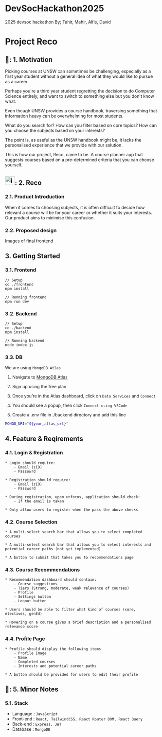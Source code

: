 # DevSocHackathon2025
2025 devsoc hackathon
By; Tahir, Mahir, Alfis, David
# Project Reco

## 🏹: 1. Motivation 

Picking courses at UNSW can sometimes be challenging, especially as a first year student without a general idea of what they would like to pursue as a career.

Perhaps you're a third year student regretting the decision to do Computer Science entirely, and want to switch to something else but you don't know what. 

Even though UNSW provides a course handbook, traversing something that information heavy can be overwhelming for most students.

What do you search for? How can you filter based on core topics? How can you choose the subjects based on your interests?

The point is, as useful as the UNSW handbook might be, it lacks the personalised experience that we provide with our solution.

This is how our project, Reco, came to be. A course planner app that suggests courses based on a pre-determined criteria that you can choose yourself.

## <img width="32" height="29" alt="image" src="https://github.com/user-attachments/assets/bd94fbce-fb24-46f2-a590-efea9bbff07c" />: 2. Reco 

### 2.1. Product Introduction 

When it comes to choosing subjects, it is often difficult to decide how relevant a course will be for your career or whether it suits your interests. Our product aims to minimise this confusion.

### 2.2. Proposed design

Images of final frontend

## 3. Getting Started

### 3.1. Frontend

```
// Setup
cd ./frontend
npm install

// Running frontend
npm run dev
```

### 3.2. Backend

```
// Setup
cd ./backend
npm install

// Running backend
node index.js
```

### 3.3. DB

We are using `MongoDB Atlas`

1. Navigate to [MongoDB Atlas](https://www.mongodb.com/atlas)
2. Sign up using the free plan
3. Once you're in the Atlas dashboard, click on `Data Services` and `Connect`
4. You should see a popup, then click `Connect using VSCode`

6. Create a .env file in ./backend directory and add this line

```bash
MONGO_URI="${your_atlas_url}"
```

## 4. Feature & Reqirements 

### 4.1. Login & Registration

    * Login should require:
        - Email (zID) 
        - Passowrd

    * Registration should require:
        - Email (zID)
        - Password

    * During registration, upon unfocus, application should check:
        - If the email is taken

    * Only allow users to register when the pass the above checks


### 4.2. Course Selection

    * A multi-select search bar that allows you to select completed courses
    
    * A multi-select search bar that allows you to select interests and potential career paths (not yet implemented)
    
    * A button to submit that takes you to recommendations page

### 4.3. Course Recommendations

    * Recommendation dashboard should contain:
        - Course suggestions
        - Tiers (Strong, moderate, weak relevance of courses)
        - Profile
        - Settings button
        - Logout button

    * Users should be able to filter what kind of courses (core, electives, genEd)

    * Hovering on a course gives a brief description and a personalised relevance score

### 4.4. Profile Page

    * Profile should display the following items
        - Profile Image
        - Name
        - Completed courses
        - Interests and potential career paths
    
    * A button should be provided for users to edit their profile
    
    
## 📝: 5. Minor Notes
### 5.1. Stack

* Language  : `JavaScript`
* Front-end : `React, TailwindCSS, React Router DOM, React Query`
* Back-end  : `Express, JWT`
* Database  : `MongoDB`

